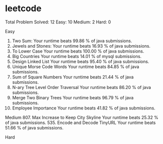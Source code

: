 # leetcode
Total Problem Solved: 12
Easy: 10
Medium: 2
Hard: 0


Easy
1. Two Sum: 
	Your runtime beats 99.86 % of java submissions.
771. Jewels and Stones: 
	Your runtime beats 16.93 % of java submissions.
709. To Lower Case
	Your runtime beats 100.00 % of java submissions.
595. Big Countries
    Your runtime beats 14.01 % of mysql submissions.
707. Design Linked List
    Your runtime beats 95.40 % of java submissions.
804. Unique Morse Code Words
    Your runtime beats 84.85 % of java submissions.    
633. Sum of Square Numbers
	Your runtime beats 21.44 % of java submissions.
429. N-ary Tree Level Order Traversal
	Your runtime beats 86.20 % of java submissions.
617. Merge Two Binary Trees
	Your runtime beats 96.79 % of java submissions.
690. Employee Importance
	Your runtime beats 41.82 % of java submissions.
	

Medium
807. Max Increase to Keep City Skyline
	Your runtime beats 25.32 % of java submissions.
535. Encode and Decode TinyURL
	Your runtime beats 51.66 % of java submissions.


Hard
